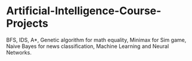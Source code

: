 # Artificial-Intelligence-Course-Projects
BFS, IDS, A*, Genetic algorithm for math equality, Minimax for Sim game, Naive Bayes for news classification, Machine Learning and Neural Networks. 
